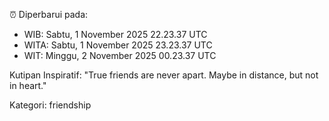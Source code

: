 ⏰ Diperbarui pada:
- WIB: Sabtu, 1 November 2025 22.23.37 UTC
- WITA: Sabtu, 1 November 2025 23.23.37 UTC
- WIT: Minggu, 2 November 2025 00.23.37 UTC

Kutipan Inspiratif:
"True friends are never apart. Maybe in distance, but not in heart."


Kategori: friendship

